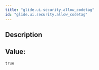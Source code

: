 ```yaml
---
title: "glide.ui.security.allow_codetag"
id: "glide.ui.security.allow_codetag"
---
```

## Description



## Value: 
```
true
```